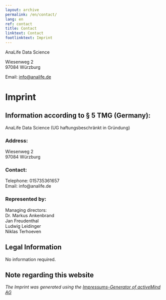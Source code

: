 ```yaml
---
layout: archive
permalink: /en/contact/
lang: en
ref: contact
title: Contact
linktext: Contact
footlinktext: Imprint
---
```


AnaLife Data Science

Wiesenweg 2<br>
97084 Würzburg

Email: info@analife.de


<h1>Imprint</h1>
<h2>Information according to § 5 TMG (Germany):</h2>
<p>AnaLife Data Science (UG haftungsbeschränkt in Gründung)<br></p>
<h3>Address:</h3>
<p>Wiesenweg 2<br>97084 Würzburg<br></p>
<h3>Contact:</h3>
<p>Telephone: 015735361657<br>Email: info@analife.de</p>
<h3>Represented by:</h3>
<p>Managing directors:
<br>Dr. Markus Ankenbrand
<br>Jan Freudenthal
<br>Ludwig Leidinger
<br>Niklas Terhoeven</p>
<h2>Legal Information </h2>
No information required.
<h2>Note regarding this website</h2>
<p><em>The Imprint was generated using the <a href="https://www.activemind.de/datenschutz/impressums-generator/">Impressums-Generator of activeMind AG</a></em></p>
